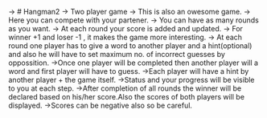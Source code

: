 -> # Hangman2
-> Two player game
-> This is also an owesome game.
-> Here you can compete with your partener.
-> You can have as many rounds as you want.
-> At each round your score is added and updated.
-> For winner +1 and loser -1 , it makes the game more interesting.
-> At each round one player has to give a word to another player and a hint(optional) and also
he will have to set maximum no. of incorrect guesses by oppossition.
->Once one player will be completed then another player will a word and first player will have to guess.
->Each player will have a hint by another player + the game itself.
->Status and your progress will be visible to you at each step.
->After completion of all rounds the winner will be declared based on his/her score.Also the scores of both players will be displayed.
->Scores can be negative also so be careful.

